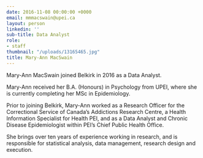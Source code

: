 ```yaml
---
date: 2016-11-08 00:00:00 +0000
email: mmmacswain@upei.ca
layout: person
linkedin: ''
sub-title: Data Analyst
role:
- staff
thumbnail: "/uploads/13165465.jpg"
title: Mary-Ann MacSwain
---
```



Mary-Ann MacSwain joined Belkirk in 2016 as a Data Analyst.

Mary-Ann received her B.A. (Honours) in Psychology from UPEI, where she is currently completing her MSc in Epidemiology.

Prior to joining Belkirk, Mary-Ann worked as a Research Officer for the Correctional Service of Canada’s Addictions Research Centre, a Health Information Specialist for Health PEI, and as a Data Analyst and Chronic Disease Epidemiologist within PEI’s Chief Public Health Office.

She brings over ten years of experience working in research, and is responsible for statistical analysis, data management, research design and execution.
